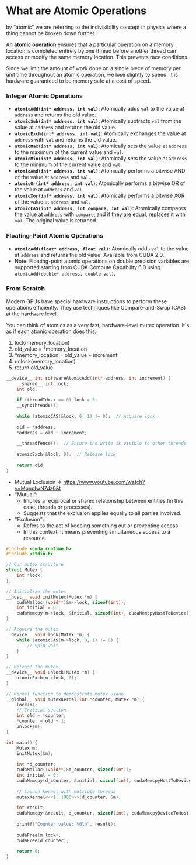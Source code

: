 # What are Atomic Operations
    
by “atomic” we are referring to the indivisibility concept in physics where a thing cannot be broken down further.

An **atomic operation** ensures that a particular operation on a memory location is completed entirely by one thread before another thread can access or modify the same memory location. This prevents race conditions.

Since we limit the amount of work done on a single piece of memory per unit time throughout an atomic operation, we lose slightly to speed. It is hardware guaranteed to be memory safe at a cost of speed.

### **Integer Atomic Operations**

- **`atomicAdd(int* address, int val)`**: Atomically adds `val` to the value at `address` and returns the old value.
- **`atomicSub(int* address, int val)`**: Atomically subtracts `val` from the value at `address` and returns the old value.
- **`atomicExch(int* address, int val)`**: Atomically exchanges the value at `address` with `val` and returns the old value.
- **`atomicMax(int* address, int val)`**: Atomically sets the value at `address` to the maximum of the current value and `val`.
- **`atomicMin(int* address, int val)`**: Atomically sets the value at `address` to the minimum of the current value and `val`.
- **`atomicAnd(int* address, int val)`**: Atomically performs a bitwise AND of the value at `address` and `val`.
- **`atomicOr(int* address, int val)`**: Atomically performs a bitwise OR of the value at `address` and `val`.
- **`atomicXor(int* address, int val)`**: Atomically performs a bitwise XOR of the value at `address` and `val`.
- **`atomicCAS(int* address, int compare, int val)`**: Atomically compares the value at `address` with `compare`, and if they are equal, replaces it with `val`. The original value is returned.

### **Floating-Point Atomic Operations**

- **`atomicAdd(float* address, float val)`**: Atomically adds `val` to the value at `address` and returns the old value. Available from CUDA 2.0.
- Note: Floating-point atomic operations on double precision variables are supported starting from CUDA Compute Capability 6.0 using `atomicAdd(double* address, double val)`.

### From Scratch

Modern GPUs have special hardware instructions to perform these operations efficiently. They use techniques like Compare-and-Swap (CAS) at the hardware level.

You can think of atomics as a very fast, hardware-level mutex operation. It's as if each atomic operation does this:

1. lock(memory_location)
2. old_value = *memory_location
3. *memory_location = old_value + increment
4. unlock(memory_location)
5. return old_value

```cpp
__device__ int softwareAtomicAdd(int* address, int increment) {
    __shared__ int lock;
    int old;
    
    if (threadIdx.x == 0) lock = 0;
    __syncthreads();
    
    while (atomicCAS(&lock, 0, 1) != 0);  // Acquire lock
    
    old = *address;
    *address = old + increment;
    
    __threadfence();  // Ensure the write is visible to other threads
    
    atomicExch(&lock, 0);  // Release lock
    
    return old;
}
```


- Mutual Exclusion ⇒ https://www.youtube.com/watch?v=MqnpIwN7dz0&t
- "Mutual":
    - Implies a reciprocal or shared relationship between entities (in this case, threads or processes).
    - Suggests that the exclusion applies equally to all parties involved.
- "Exclusion":
    - Refers to the act of keeping something out or preventing access.
    - In this context, it means preventing simultaneous access to a resource.


```cpp
#include <cuda_runtime.h>
#include <stdio.h>

// Our mutex structure
struct Mutex {
    int *lock;
};

// Initialize the mutex
__host__ void initMutex(Mutex *m) {
    cudaMalloc((void**)&m->lock, sizeof(int));
    int initial = 0;
    cudaMemcpy(m->lock, &initial, sizeof(int), cudaMemcpyHostToDevice);
}

// Acquire the mutex
__device__ void lock(Mutex *m) {
    while (atomicCAS(m->lock, 0, 1) != 0) {
        // Spin-wait
    }
}

// Release the mutex
__device__ void unlock(Mutex *m) {
    atomicExch(m->lock, 0);
}

// Kernel function to demonstrate mutex usage
__global__ void mutexKernel(int *counter, Mutex *m) {
    lock(m);
    // Critical section
    int old = *counter;
    *counter = old + 1;
    unlock(m);
}

int main() {
    Mutex m;
    initMutex(&m);
    
    int *d_counter;
    cudaMalloc((void**)&d_counter, sizeof(int));
    int initial = 0;
    cudaMemcpy(d_counter, &initial, sizeof(int), cudaMemcpyHostToDevice);
    
    // Launch kernel with multiple threads
    mutexKernel<<<1, 1000>>>(d_counter, &m);
    
    int result;
    cudaMemcpy(&result, d_counter, sizeof(int), cudaMemcpyDeviceToHost);
    
    printf("Counter value: %d\n", result);
    
    cudaFree(m.lock);
    cudaFree(d_counter);
    
    return 0;
}
```